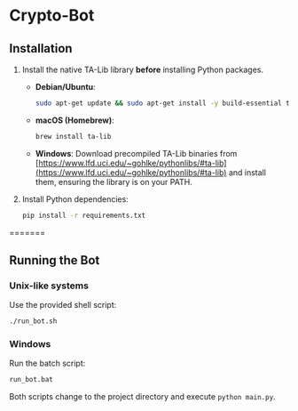 # Crypto-Bot


## Installation

1. Install the native TA-Lib library **before** installing Python packages.
   - **Debian/Ubuntu**:
     ```bash
     sudo apt-get update && sudo apt-get install -y build-essential ta-lib
     ```
   - **macOS (Homebrew)**:
     ```bash
     brew install ta-lib
     ```
   - **Windows**: Download precompiled TA-Lib binaries from [https://www.lfd.uci.edu/~gohlke/pythonlibs/#ta-lib](https://www.lfd.uci.edu/~gohlke/pythonlibs/#ta-lib) and install them, ensuring the library is on your PATH.

2. Install Python dependencies:
   ```bash
   pip install -r requirements.txt
   ```

=======
## Running the Bot

### Unix-like systems
Use the provided shell script:

```bash
./run_bot.sh
```

### Windows
Run the batch script:

```cmd
run_bot.bat
```

Both scripts change to the project directory and execute `python main.py`.

